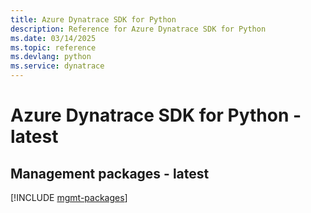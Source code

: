 ```yaml
---
title: Azure Dynatrace SDK for Python
description: Reference for Azure Dynatrace SDK for Python
ms.date: 03/14/2025
ms.topic: reference
ms.devlang: python
ms.service: dynatrace
---
```

# Azure Dynatrace SDK for Python - latest

## Management packages - latest
[!INCLUDE [mgmt-packages](dynatrace-mgmt-index.md)]